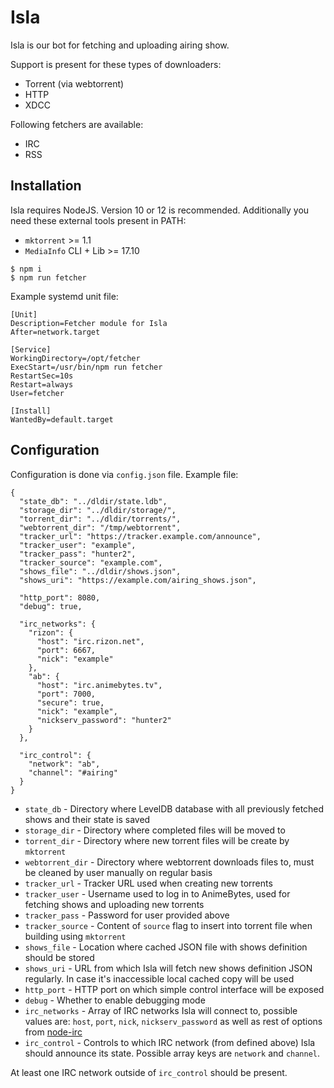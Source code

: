 # Isla

Isla is our bot for fetching and uploading airing show.

Support is present for these types of downloaders:
- Torrent (via webtorrent)
- HTTP
- XDCC

Following fetchers are available:
- IRC
- RSS

## Installation

Isla requires NodeJS. Version 10 or 12 is recommended.
Additionally you need these external tools present in PATH:
- `mktorrent` >= 1.1
- `MediaInfo` CLI + Lib >= 17.10

```
$ npm i
$ npm run fetcher
```

Example systemd unit file:
```
[Unit]
Description=Fetcher module for Isla
After=network.target

[Service]
WorkingDirectory=/opt/fetcher
ExecStart=/usr/bin/npm run fetcher
RestartSec=10s
Restart=always
User=fetcher

[Install]
WantedBy=default.target
```

## Configuration

Configuration is done via `config.json` file. Example file:
```
{
  "state_db": "../dldir/state.ldb",
  "storage_dir": "../dldir/storage/",
  "torrent_dir": "../dldir/torrents/",
  "webtorrent_dir": "/tmp/webtorrent",
  "tracker_url": "https://tracker.example.com/announce",
  "tracker_user": "example",
  "tracker_pass": "hunter2",
  "tracker_source": "example.com",
  "shows_file": "../dldir/shows.json",
  "shows_uri": "https://example.com/airing_shows.json",

  "http_port": 8080,
  "debug": true,

  "irc_networks": {
    "rizon": {
      "host": "irc.rizon.net",
      "port": 6667,
      "nick": "example"
    },
    "ab": {
      "host": "irc.animebytes.tv",
      "port": 7000,
      "secure": true,
      "nick": "example",
      "nickserv_password": "hunter2"
    }
  },

  "irc_control": {
    "network": "ab",
    "channel": "#airing"
  }
}
```

- `state_db` - Directory where LevelDB database with all previously fetched shows and their state is saved
- `storage_dir` - Directory where completed files will be moved to
- `torrent_dir` - Directory where new torrent files will be create by `mktorrent`
- `webtorrent_dir` - Directory where webtorrent downloads files to, must be cleaned by user manually on regular basis
- `tracker_url` - Tracker URL used when creating new torrents
- `tracker_user` - Username used to log in to AnimeBytes, used for fetching shows and uploading new torrents
- `tracker_pass` - Password for user provided above
- `tracker_source` - Content of `source` flag to insert into torrent file when building using `mktorrent`
- `shows_file` - Location where cached JSON file with shows definition should be stored
- `shows_uri` - URL from which Isla will fetch new shows definition JSON regularly. In case it's inaccessible local cached copy will be used
- `http_port` - HTTP port on which simple control interface will be exposed
- `debug` - Whether to enable debugging mode
- `irc_networks` - Array of IRC networks Isla will connect to, possible values are: `host`, `port`, `nick`, `nickserv_password` as well as rest of options from [node-irc](https://node-irc.readthedocs.io/en/latest/API.html#client)
- `irc_control` - Controls to which IRC network (from defined above) Isla should announce its state. Possible array keys are `network` and `channel`.

At least one IRC network outside of `irc_control` should be present.
